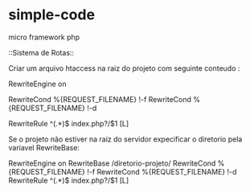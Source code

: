 # simple-code
micro framework php


::Sistema de Rotas::

Criar um arquivo htaccess na raiz do projeto com seguinte conteudo :

RewriteEngine on

RewriteCond %{REQUEST_FILENAME} !-f
RewriteCond %{REQUEST_FILENAME} !-d

RewriteRule ^(.*)$ index.php?/$1 [L]


Se o projeto não estiver na raiz do servidor expecificar o diretorio pela variavel RewriteBase: 

RewriteEngine on
RewriteBase /diretorio-projeto/
RewriteCond %{REQUEST_FILENAME} !-f
RewriteCond %{REQUEST_FILENAME} !-d
RewriteRule ^(.*)$ index.php?/$1 [L]
